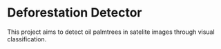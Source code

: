 # Deforestation Detector

This project aims to detect oil palmtrees in satelite images through visual classification.
